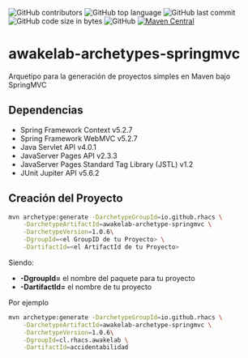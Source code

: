 ![GitHub contributors](https://img.shields.io/github/contributors/rhacs/awakelab-archetypes-springmvc?style=flat-square) ![GitHub top language](https://img.shields.io/github/languages/top/rhacs/awakelab-archetypes-springmvc?style=flat-square) ![GitHub last commit](https://img.shields.io/github/last-commit/rhacs/awakelab-archetypes-springmvc?style=flat-square) ![GitHub code size in bytes](https://img.shields.io/github/languages/code-size/rhacs/awakelab-archetypes-springmvc?style=flat-square) ![GitHub](https://img.shields.io/github/license/rhacs/awakelab-archetypes-springmvc?style=flat-square) [![Maven Central](https://img.shields.io/maven-central/v/io.github.rhacs/awakelab-archetypes-springmvc?style=flat-square)](https://search.maven.org/search?q=g:%22io.github.rhacs%22%20AND%20a:%22awakelab-archetype-springmvc%22)

# awakelab-archetypes-springmvc
Arquetipo para la generación de proyectos simples en Maven bajo SpringMVC

## Dependencias
 * Spring Framework Context v5.2.7
 * Spring Framework WebMVC v5.2.7
 * Java Servlet API v4.0.1
 * JavaServer Pages API v2.3.3
 * JavaServer Pages Standard Tag Library (JSTL) v1.2
 * JUnit Jupiter API v5.6.2

## Creación del Proyecto

```bash
mvn archetype:generate -DarchetypeGroupId=io.github.rhacs \
    -DarchetypeArtifactId=awakelab-archetype-springmvc \
    -DarchetypeVersion=1.0.6\
    -DgroupId=<el GroupID de tu Proyecto> \
    -DartifactId=<el ArtifactId de tu Proyecto>
```

Siendo:
 * **-DgroupId=** el nombre del paquete para tu proyecto
 * **-DartifactId=** el nombre de tu proyecto

Por ejemplo

```bash
mvn archetype:generate -DarchetypeGroupId=io.github.rhacs \
    -DarchetypeArtifactId=awakelab-archetype-springmvc \
    -DarchetypeVersion=1.0.6\
    -DgroupId=cl.rhacs.awakelab \
    -DartifactId=accidentabilidad
```
